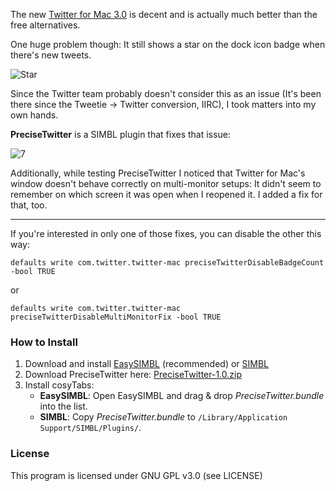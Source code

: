 The new [Twitter for Mac 3.0](https://itunes.apple.com/us/app/twitter/id409789998?mt=12) is decent and is actually much better than the free alternatives.

One huge problem though: It still shows a star on the dock icon badge when there's new tweets.

![Star](http://i.imgur.com/gfYsknt.png)

Since the Twitter team probably doesn't consider this as an issue (It's been there since the Tweetie -> Twitter conversion, IIRC), I took matters into my own hands.

**PreciseTwitter** is a SIMBL plugin that fixes that issue:

![7](http://i.imgur.com/d4HG0BR.png)

Additionally, while testing PreciseTwitter I noticed that Twitter for Mac's window doesn't behave correctly on multi-monitor setups: It didn't seem to remember on which screen it was open when I reopened it. I added a fix for that, too.

---

If you're interested in only one of those fixes, you can disable the other this way:

`defaults write com.twitter.twitter-mac preciseTwitterDisableBadgeCount -bool TRUE`

or 

`defaults write com.twitter.twitter-mac preciseTwitterDisableMultiMonitorFix -bool TRUE`

### How to Install

1. Download and install [EasySIMBL](https://github.com/norio-nomura/EasySIMBL/#how-to-install) (recommended) or [SIMBL](http://www.culater.net/software/SIMBL/SIMBL.php)
2. Download PreciseTwitter here: [PreciseTwitter-1.0.zip](https://github.com/inket/PreciseTwitter/releases/download/v1.0/PreciseTwitter-1.0.zip)
3. Install cosyTabs:
	- **EasySIMBL**: Open EasySIMBL and drag & drop *PreciseTwitter.bundle* into the list.
	- **SIMBL**: Copy *PreciseTwitter.bundle* to `/Library/Application Support/SIMBL/Plugins/`.


### License
This program is licensed under GNU GPL v3.0 (see LICENSE)